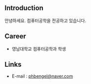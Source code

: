 
## Introduction
안녕하세요.
컴퓨터공학을 전공하고 있습니다.

## Career
- 영남대학교 컴퓨터공학과 학생

## Links
- E-mail : phbengel@naver.com

##


<!--
**Hanbi21/Hanbi21** is a ✨ _special_ ✨ repository because its `README.md` (this file) appears on your GitHub profile.

Here are some ideas to get you started:

- 🔭 I’m currently working on ...
- 🌱 I’m currently learning ...
- 👯 I’m looking to collaborate on ...
- 🤔 I’m looking for help with ...
- 💬 Ask me about ...
- 📫 How to reach me: ...
- 😄 Pronouns: ...
- ⚡ Fun fact: ...
-->
